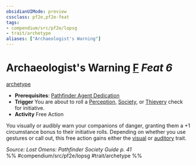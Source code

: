 ```yaml
---
obsidianUIMode: preview
cssclass: pf2e,pf2e-feat
tags:
- compendium/src/pf2e/lopsg
- trait/archetype
aliases: ["Archaeologist's Warning"]
---
```

# Archaeologist's Warning  [F](/rules/core-rulebook/chapter-9-playing-the-game.md#Actions "Free Action") *Feat 6*  
[archetype](/rules/traits/archetype.md)  

- **Prerequisites**: [Pathfinder Agent Dedication](/compendium/feats/pathfinder-agent-dedication-lowg.md)
- **Trigger** You are about to roll a [Perception](/compendium/skills.md#Perception), [Society](/compendium/skills.md#Society), or [Thievery](/compendium/skills.md#Thievery) check for initiative.
- **Activity** Free Action

You visually or audibly warn your companions of danger, granting them a +1 circumstance bonus to their initiative rolls. Depending on whether you use gestures or call out, this free action gains either the [visual](/rules/traits/visual.md) or [auditory](/rules/traits/auditory.md) trait.

*Source: Lost Omens: Pathfinder Society Guide p. 41*  
%% #compendium/src/pf2e/lopsg #trait/archetype %%